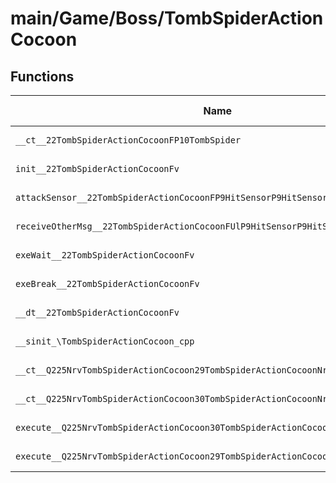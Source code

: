 # main/Game/Boss/TombSpiderActionCocoon

## Functions

| Name | Address | Match % |
|------|---------|---------|
| `__ct__22TombSpiderActionCocoonFP10TombSpider` | `0x80082140` | :x: (0.0%) |
| `init__22TombSpiderActionCocoonFv` | `0x80082184` | :x: (0.0%) |
| `attackSensor__22TombSpiderActionCocoonFP9HitSensorP9HitSensor` | `0x800821BC` | :x: (0.0%) |
| `receiveOtherMsg__22TombSpiderActionCocoonFUlP9HitSensorP9HitSensor` | `0x80082208` | :x: (0.0%) |
| `exeWait__22TombSpiderActionCocoonFv` | `0x800822F8` | :x: (0.0%) |
| `exeBreak__22TombSpiderActionCocoonFv` | `0x80082358` | :x: (0.0%) |
| `__dt__22TombSpiderActionCocoonFv` | `0x800823D0` | :x: (0.0%) |
| `__sinit_\TombSpiderActionCocoon_cpp` | `0x80082428` | :x: (0.0%) |
| `__ct__Q225NrvTombSpiderActionCocoon29TombSpiderActionCocoonNrvWaitFv` | `0x80082454` | :x: (0.0%) |
| `__ct__Q225NrvTombSpiderActionCocoon30TombSpiderActionCocoonNrvBreakFv` | `0x80082464` | :x: (0.0%) |
| `execute__Q225NrvTombSpiderActionCocoon30TombSpiderActionCocoonNrvBreakCFP5Spine` | `0x80082474` | :x: (0.0%) |
| `execute__Q225NrvTombSpiderActionCocoon29TombSpiderActionCocoonNrvWaitCFP5Spine` | `0x8008247C` | :x: (0.0%) |